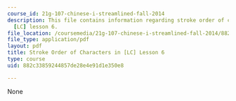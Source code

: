 ```yaml
---
course_id: 21g-107-chinese-i-streamlined-fall-2014
description: This file contains information regarding stroke order of characters in
  [LC] lesson 6.
file_location: /coursemedia/21g-107-chinese-i-streamlined-fall-2014/882c33859244857de28e4e91d1e350e8_MIT21G_107F14_Chars6_SO.pdf
file_type: application/pdf
layout: pdf
title: Stroke Order of Characters in [LC] Lesson 6
type: course
uid: 882c33859244857de28e4e91d1e350e8

---
```

None